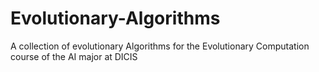 # Evolutionary-Algorithms
A collection of evolutionary Algorithms for the Evolutionary Computation course of the AI major at DICIS
